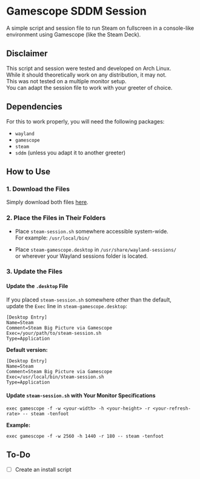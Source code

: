 # Gamescope SDDM Session

A simple script and session file to run Steam on fullscreen in a console-like environment using Gamescope (like the Steam Deck).

## Disclaimer

This script and session were tested and developed on Arch Linux.  
While it should theoretically work on any distribution, it may not.  
This was not tested on a multiple monitor setup.  
You can adapt the session file to work with your greeter of choice.

## Dependencies

For this to work properly, you will need the following packages:

- `wayland`
- `gamescope`
- `steam`
- `sddm` (unless you adapt it to another greeter)

## How to Use

### 1. Download the Files

Simply download both files [here](https://github.com/nunessdev/gamescope-session/archive/refs/heads/main.zip).

### 2. Place the Files in Their Folders

- Place `steam-session.sh` somewhere accessible system-wide.  
  For example: `/usr/local/bin/`

- Place `steam-gamescope.desktop` in `/usr/share/wayland-sessions/`  
  or wherever your Wayland sessions folder is located.

### 3. Update the Files

#### Update the `.desktop` File

If you placed `steam-session.sh` somewhere other than the default,  
update the `Exec` line in `steam-gamescope.desktop`:

```
[Desktop Entry]
Name=Steam
Comment=Steam Big Picture via Gamescope
Exec=/your/path/to/steam-session.sh
Type=Application
```

**Default version:**

```
[Desktop Entry]
Name=Steam
Comment=Steam Big Picture via Gamescope
Exec=/usr/local/bin/steam-session.sh
Type=Application
```

#### Update `steam-session.sh` with Your Monitor Specifications

```
exec gamescope -f -w <your-width> -h <your-height> -r <your-refresh-rate> -- steam -tenfoot
```

**Example:**

```
exec gamescope -f -w 2560 -h 1440 -r 180 -- steam -tenfoot
```

## To-Do
- [ ] Create an install script
